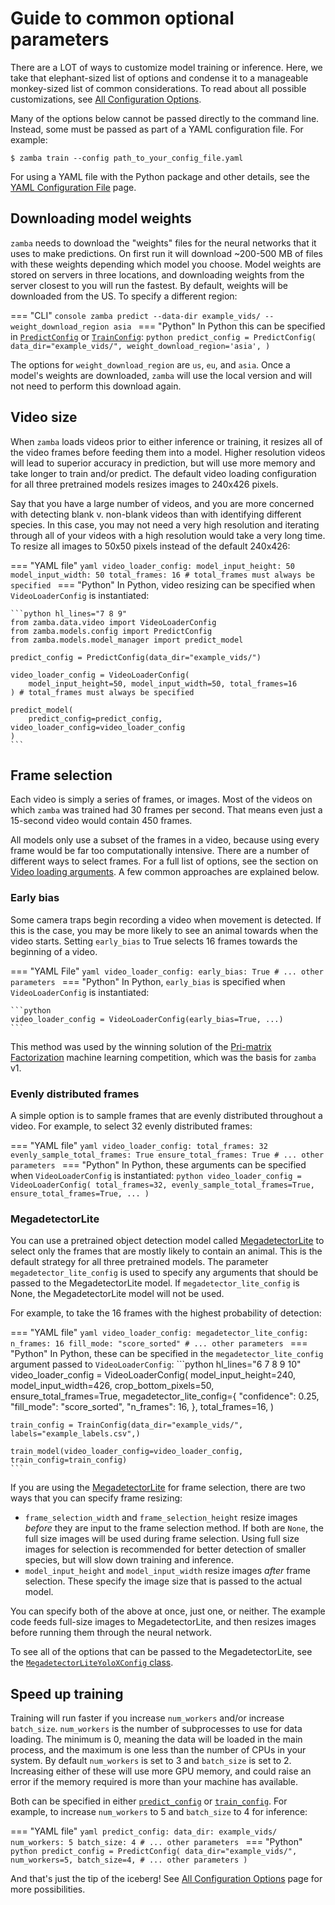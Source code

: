 # Guide to common optional parameters

There are a LOT of ways to customize model training or inference. Here, we take that elephant-sized list of options and condense it to a manageable monkey-sized list of common considerations. To read about all possible customizations, see [All Configuration Options](configurations.md).

Many of the options below cannot be passed directly to the command line. Instead, some must be passed as part of a YAML configuration file. For example:

```console
$ zamba train --config path_to_your_config_file.yaml
```

For using a YAML file with the Python package and other details, see the [YAML Configuration File](yaml-config.md) page.

## Downloading model weights

`zamba` needs to download the "weights" files for the neural networks that it uses to make predictions. On first run it will download ~200-500 MB of files with these weights depending which model you choose. Model weights are stored on servers in three locations, and downloading weights from the server closest to you will run the fastest. By default, weights will be downloaded from the US. To specify a different region:

=== "CLI"
    ```console
    zamba predict --data-dir example_vids/ --weight_download_region asia
    ```
=== "Python"
    In Python this can be specified in [`PredictConfig`](configurations.md#prediction-arguments) or [`TrainConfig`](configurations.md#training-arguments):
    ```python
    predict_config = PredictConfig(
        data_dir="example_vids/",
        weight_download_region='asia',
    )
    ```

The options for `weight_download_region` are `us`, `eu`, and `asia`. Once a model's weights are downloaded, `zamba` will use the local version and will not need to perform this download again.

## Video size

When `zamba` loads videos prior to either inference or training, it resizes all of the video frames before feeding them into a model. Higher resolution videos will lead to superior accuracy in prediction, but will use more memory and take longer to train and/or predict. The default video loading configuration for all three pretrained models resizes images to 240x426 pixels.

Say that you have a large number of videos, and you are more concerned with detecting blank v. non-blank videos than with identifying different species. In this case, you may not need a very high resolution and iterating through all of your videos with a high resolution would take a very long time. To resize all images to 50x50 pixels instead of the default 240x426:

=== "YAML file"
    ```yaml
    video_loader_config:
        model_input_height: 50
        model_input_width: 50
        total_frames: 16 # total_frames must always be specified
    ```
=== "Python"
    In Python, video resizing can be specified when `VideoLoaderConfig` is instantiated:

    ```python hl_lines="7 8 9"
    from zamba.data.video import VideoLoaderConfig
    from zamba.models.config import PredictConfig
    from zamba.models.model_manager import predict_model

    predict_config = PredictConfig(data_dir="example_vids/")

    video_loader_config = VideoLoaderConfig(
        model_input_height=50, model_input_width=50, total_frames=16
    ) # total_frames must always be specified

    predict_model(
        predict_config=predict_config, video_loader_config=video_loader_config
    )
    ```

## Frame selection

Each video is simply a series of frames, or images. Most of the videos on which `zamba` was trained had 30 frames per second. That means even just a 15-second video would contain 450 frames.

All models only use a subset of the frames in a video, because using every frame would be far too computationally intensive. There are a number of different ways to select frames. For a full list of options, see the section on [Video loading arguments](configurations.md#video-loading-arguments). A few common approaches are explained below.

### Early bias

Some camera traps begin recording a video when movement is detected. If this is the case, you may be more likely to see an animal towards when the video starts. Setting `early_bias` to True selects 16 frames towards the beginning of a video.

=== "YAML File"
    ```yaml
    video_loader_config:
        early_bias: True
        # ... other parameters
    ```
=== "Python"
    In Python, `early_bias` is specified when `VideoLoaderConfig` is instantiated:

    ```python
    video_loader_config = VideoLoaderConfig(early_bias=True, ...)
    ```

This method was used by the winning solution of the [Pri-matrix Factorization](https://www.drivendata.org/competitions/49/deep-learning-camera-trap-animals/) machine learning competition, which was the basis for `zamba` v1.

### Evenly distributed frames

A simple option is to sample frames that are evenly distributed throughout a video. For example, to select 32 evenly distributed frames:

=== "YAML file"
    ```yaml
    video_loader_config:
        total_frames: 32
        evenly_sample_total_frames: True
        ensure_total_frames: True
        # ... other parameters
    ```
=== "Python"
    In Python, these arguments can be specified when `VideoLoaderConfig` is instantiated:
    ```python
    video_loader_config = VideoLoaderConfig(
        total_frames=32,
        evenly_sample_total_frames=True,
        ensure_total_frames=True,
        ...
    )
    ```

### MegadetectorLite

You can use a pretrained object detection model called [MegadetectorLite](models/species-detection.md#megadetectorlite) to select only the frames that are mostly likely to contain an animal. This is the default strategy for all three pretrained models. The parameter `megadetector_lite_config` is used to specify any arguments that should be passed to the MegadetectorLite model. If `megadetector_lite_config` is None, the MegadetectorLite model will not be used.

For example, to take the 16 frames with the highest probability of detection:

=== "YAML file"
    ```yaml
    video_loader_config:
        megadetector_lite_config:
            n_frames: 16
            fill_mode: "score_sorted"
        # ... other parameters
    ```
=== "Python"
    In Python, these can be specified in the `megadetector_lite_config` argument passed to `VideoLoaderConfig`:
    ```python hl_lines="6 7 8 9 10"
    video_loader_config = VideoLoaderConfig(
        model_input_height=240,
        model_input_width=426,
        crop_bottom_pixels=50,
        ensure_total_frames=True,
        megadetector_lite_config={
            "confidence": 0.25,
            "fill_mode": "score_sorted",
            "n_frames": 16,
        },
        total_frames=16,
    )

    train_config = TrainConfig(data_dir="example_vids/", labels="example_labels.csv",)

    train_model(video_loader_config=video_loader_config, train_config=train_config)
    ```

If you are using the [MegadetectorLite](models/species-detection.md#megadetectorlite) for frame selection, there are two ways that you can specify frame resizing:

- `frame_selection_width` and `frame_selection_height` resize images *before* they are input to the frame selection method. If both are `None`, the full size images will be used during frame selection. Using full size images for selection is recommended for better detection of smaller species, but will slow down training and inference.
- `model_input_height` and `model_input_width` resize images *after* frame selection. These specify the image size that is passed to the actual model.

You can specify both of the above at once, just one, or neither. The example code feeds full-size images to MegadetectorLite, and then resizes images before running them through the neural network.

To see all of the options that can be passed to the MegadetectorLite, see the [`MegadetectorLiteYoloXConfig` class](api-reference/models-megadetector_lite_yolox.md#zamba.models.megadetector_lite_yolox.MegadetectorLiteYoloXConfig).

## Speed up training

Training will run faster if you increase `num_workers` and/or increase `batch_size`. `num_workers` is the number of subprocesses to use for data loading. The minimum is 0, meaning the data will be loaded in the main process, and the maximum is one less than the number of CPUs in your system. By default `num_workers` is set to 3 and `batch_size` is set to 2. Increasing either of these will use more GPU memory, and could raise an error if the memory required is more than your machine has available.

Both can be specified in either [`predict_config`](configurations.md#prediction-arguments) or [`train_config`](configurations.md#training-arguments). For example, to increase `num_workers` to 5 and `batch_size` to 4 for inference:

=== "YAML file"
    ```yaml
    predict_config:
        data_dir: example_vids/
        num_workers: 5
        batch_size: 4
        # ... other parameters
    ```
=== "Python"
    ```python
    predict_config = PredictConfig(
        data_dir="example_vids/",
        num_workers=5,
        batch_size=4,
        # ... other parameters
    )
    ```


And that's just the tip of the iceberg! See [All Configuration Options](configurations.md) page for more possibilities.
